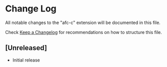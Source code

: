 # Change Log

All notable changes to the "afc-c" extension will be documented in this file.

Check [Keep a Changelog](http://keepachangelog.com/) for recommendations on how to structure this file.

## [Unreleased]

- Initial release